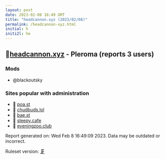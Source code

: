 ```yaml
---
layout: post
date: 2023-02-08 16:49 GMT
title: "headcannon.xyz (2023/02/08)"
permalink: /headcannon-xyz.html
initial: h
initi2l: he
---
```


## 🐘[headcannon.xyz](https://headcannon.xyz) - Pleroma (reports 3 users)

### Mods
 * @blackoutsky

### Sites popular with administration

* 🧸 [poa.st](/poa-st.html)
* 🧸 [chudbuds.lol](/chudbuds-lol.html)
* 🧸 [bae.st](/bae-st.html)
* 🧸 [sleepy.cafe](/sleepy-cafe.html)
* 🐘 [eveningzoo.club](/eveningzoo-club.html)

Report generated on: Wed Feb  8 16:49:09 2023. Data may be outdated or incorrect.

Ruleset version: [🗜](/version-clamp)
